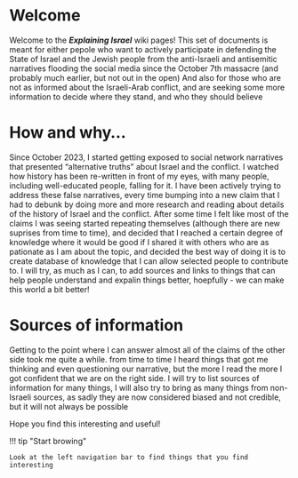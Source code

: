 # Welcome	

Welcome to the ***Explaining Israel*** wiki pages!
This set of documents is meant for either pepole who want to actively participate in defending the State of Israel and the Jewish people from the anti-Israeli and antisemitic narratives flooding the social media since the October 7th massacre (and probably much earlier, but not out in the open)
And also for those who are not as informed about the Israeli-Arab conflict, and are seeking some more information to decide where they stand, and who they should believe

# How and why…
Since October 2023, I started getting exposed to social network narratives that presented “alternative truths” about Israel and the conflict. I watched how history has been re-written in front of my eyes, with many people, including well-educated people, falling for it.
I have been actively trying to address these false narratives, every time bumping into a new claim that I had to debunk by doing more and more research and reading about details of the history of Israel and the conflict. 
After some time I felt like most of the claims I was seeing started repeating themselves (although there are new suprises from time to time), and decided that I reached a certain degree of knowledge where it would be good if I shared it with others who are as pationate as I am about the topic, and decided the best way of doing it is to create database of knowledge that I can allow selected people to contribute to.
I will try, as much as I can, to add sources and links to things that can help people understand and expalin things better, hoepfully - we can make this world a bit better! 

# Sources of information
Getting to the point where I can answer almost all of the claims of the other side took me quite a while. from time to time I heard things that got me thinking and even questioning our narrative, but the more I read the more I got confident that we are on the right side.
I will try to list sources of information for many things, I will also try to bring as many things from non-Israeli sources, as sadly they are now considered biased and not credible, but it will not always be possible

Hope you find this interesting and useful!


!!! tip "Start browing"

    Look at the left navigation bar to find things that you find interesting

